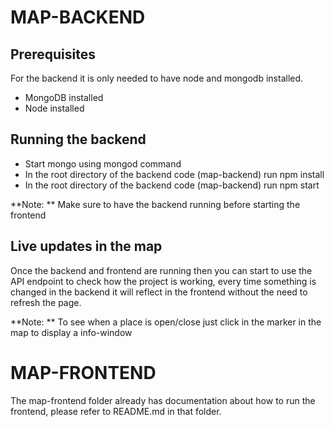 # MAP-BACKEND
## Prerequisites ##
For the backend it is only needed to have node and mongodb installed.

 - MongoDB installed
 - Node installed
 
## Running the backend ##
 - Start mongo using mongod command
 - In the root directory of the backend code (map-backend) run npm install
 - In the root directory of the backend code (map-backend) run npm start

**Note: ** Make sure to have the backend running before starting the frontend

## Live updates in the map ##

Once the backend and frontend are running then you can start to use the API endpoint to check how the project is working, every time something is changed in the backend it will reflect in the frontend without the need to refresh the page.

**Note: ** To see when a place is open/close just click in the marker in the map to display a info-window

# MAP-FRONTEND
The map-frontend folder already has documentation about how to run the frontend, please refer to README.md in that folder.
